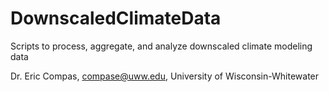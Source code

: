 # DownscaledClimateData
Scripts to process, aggregate, and analyze downscaled climate modeling data

Dr. Eric Compas, compase@uww.edu, University of Wisconsin-Whitewater

